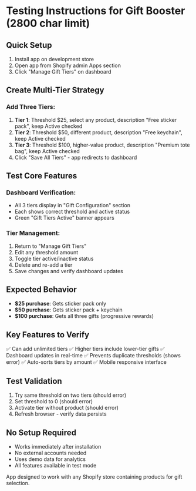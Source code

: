# Testing Instructions for Gift Booster (2800 char limit)

## Quick Setup
1. Install app on development store
2. Open app from Shopify admin Apps section
3. Click "Manage Gift Tiers" on dashboard

## Create Multi-Tier Strategy
### Add Three Tiers:
1. **Tier 1**: Threshold $25, select any product, description "Free sticker pack", keep Active checked
2. **Tier 2**: Threshold $50, different product, description "Free keychain", keep Active checked  
3. **Tier 3**: Threshold $100, higher-value product, description "Premium tote bag", keep Active checked
4. Click "Save All Tiers" - app redirects to dashboard

## Test Core Features
### Dashboard Verification:
- All 3 tiers display in "Gift Configuration" section
- Each shows correct threshold and active status
- Green "Gift Tiers Active" banner appears

### Tier Management:
1. Return to "Manage Gift Tiers"
2. Edit any threshold amount
3. Toggle tier active/inactive status
4. Delete and re-add a tier
5. Save changes and verify dashboard updates

## Expected Behavior
- **$25 purchase**: Gets sticker pack only
- **$50 purchase**: Gets sticker pack + keychain  
- **$100 purchase**: Gets all three gifts (progressive rewards)

## Key Features to Verify
✅ Can add unlimited tiers
✅ Higher tiers include lower-tier gifts
✅ Dashboard updates in real-time
✅ Prevents duplicate thresholds (shows error)
✅ Auto-sorts tiers by amount
✅ Mobile responsive interface

## Test Validation
1. Try same threshold on two tiers (should error)
2. Set threshold to 0 (should error)
3. Activate tier without product (should error)
4. Refresh browser - verify data persists

## No Setup Required
- Works immediately after installation
- No external accounts needed
- Uses demo data for analytics
- All features available in test mode

App designed to work with any Shopify store containing products for gift selection.